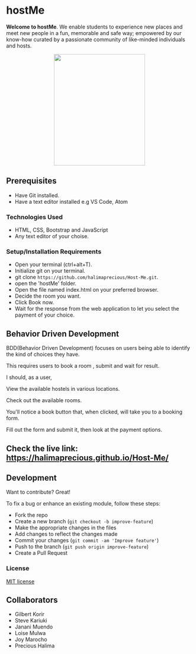 
# hostMe
**Welcome to hostMe**. We enable students to experience new places and meet new people in a fun, memorable and safe way; empowered by our know-how curated by a passionate community of like-minded individuals and hosts.

<p align="center"><img src="https://github.com/halimaprecious/Host-Me/blob/master/images/host%20me.png" height="300px" width = "70%"> </p>
  
## Prerequisites
- Have Git installed.
- Have a text editor installed e.g VS Code, Atom

### Technologies Used
- HTML, CSS, Bootstrap and JavaScript
- Any text editor of your choise.

### Setup/Installation Requirements
-   Open your terminal (ctrl+alt+T).
-   Initialize git on your terminal.
-   git clone `https://github.com/halimaprecious/Host-Me.git`.
-   open the 'hostMe' folder.
-   Open the file named index.html on your preferred browser.
-   Decide the room you want.
-   Click Book now.
-   Wait for the response from the web application to let you select the payment of your choice.

## Behavior Driven Development
BDD(Behavior Driven Development) focuses on users being able to identify the kind of choices they have.

This requires users to book a room , submit and wait for result.


I should, as a user,

View the available hostels in various locations.

Check out the available rooms.

You'll notice a book button that, when clicked, will take you to a booking form.

Fill out the form and submit it, then look at the payment options.
## Check the live link: https://halimaprecious.github.io/Host-Me/

## Development

Want to contribute? Great!

To fix a bug or enhance an existing module, follow these steps:

- Fork the repo
- Create a new branch (`git checkout -b improve-feature`)
- Make the appropriate changes in the files
- Add changes to reflect the changes made
- Commit your changes (`git commit -am 'Improve feature'`)
- Push to the branch (`git push origin improve-feature`)
- Create a Pull Request 


### License
[MIT license](LICENSE)

## Collaborators
* Gilbert Korir
* Steve Kariuki
* Janani Muendo
* Loise Mulwa
* Joy Marocho
* Precious Halima


